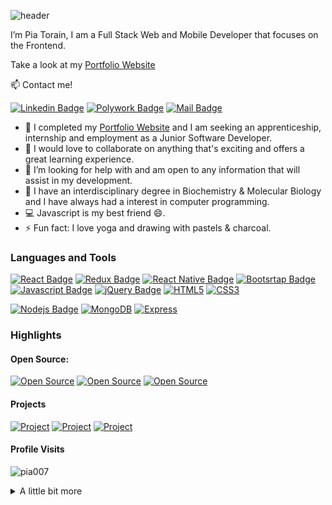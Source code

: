 <!-- Header -->
![header](https://capsule-render.vercel.app/api?type=waving&height=200&section=header&text=Hi%20👋,%20I'm%20Pia!&fontColor=ffffff&fontSize=70&color=timeGradient&animation=twinkling&)

I’m Pia Torain, I am a Full Stack Web and Mobile Developer that focuses on the Frontend.  

Take a look at my [Portfolio Website](https://www.piatorain.com)

<!-- Contacts -->
:mailbox: Contact me!

[![Linkedin Badge](https://img.shields.io/badge/-Pia_Torain-0e76a8?style=for-the-badge&labelColor=black&logo=linkedin&logoColor=0e76a8)](https://www.linkedin.com/in/pia-torain-dev/) [![Polywork Badge](https://img.shields.io/badge/-@FeenixRizn-e74c3c?style=for-the-badge&labelColor=black&logo=polywork&logoColor=e74c3c)](https://www.polywork.com/feenixrizn) [![Mail Badge](https://img.shields.io/badge/-Pia_Torain-9349c1?style=for-the-badge&labelColor=black&logo=gmail&logoColor=9349c1)](mailto:piatorain@gmail.com) 

- 🔭 I completed my [Portfolio Website](https://www.piatorain.com) and I am seeking  an apprenticeship, internship and employment as a Junior Software Developer.
- 👯 I would love to collaborate on anything that's exciting and offers a great learning experience.
- 🤔 I’m looking for help with and am open to any information that will assist in my development.
- 💬 I have an interdisciplinary degree in Biochemistry & Molecular Biology and I have always had a interest in computer programming. 
- :computer: Javascript is my best friend 😄. 
- ⚡ Fun fact: I love yoga and drawing with pastels & charcoal.
   

<!-- [![Polywork](https://img.shields.io/badge/<SUBJECT>-<STATUS>-<COLOR>.svg)](https://shields.io/) -->


<!-- Skills -->
### Languages and Tools

 [![React Badge](https://img.shields.io/badge/-React-61DBFB?style=for-the-badge&labelColor=black&logo=react&logoColor=61DBFB)](#) [![Redux Badge](https://img.shields.io/badge/-Redux-764ABC?style=for-the-badge&labelColor=black&logo=redux&logoColor=764ABC)](#) [![React Native Badge](https://img.shields.io/badge/-React_Native-000000?style=for-the-badge&labelColor=black&logo=react&logoColor=FFFFFF)](#)  [![Bootsrtap Badge](https://img.shields.io/badge/-Bootstrap-553C7B?style=for-the-badge&labelColor=black&logo=bootstrap&logoColor=553C7B)](#) <br/>[![Javascript Badge](https://img.shields.io/badge/-Javascript-F0DB4F?style=for-the-badge&labelColor=black&logo=javascript&logoColor=F0DB4F)](#) [![jQuery Badge](https://img.shields.io/badge/-jQuery-0868AC?style=for-the-badge&labelColor=black&logo=jQuery&logoColor=0868AC)](#) [![HTML5](https://img.shields.io/badge/-HTML5-E34C26?style=for-the-badge&labelColor=black&logo=HTML5&logoColor=E34C26)](#) [![CSS3](https://img.shields.io/badge/-CSS3-2965f1?style=for-the-badge&labelColor=black&logo=css3&logoColor=2965f1)](#)
  <br/>
 
 [![Nodejs Badge](https://img.shields.io/badge/-Nodejs-3C873A?style=for-the-badge&labelColor=black&logo=node.js&logoColor=3C873A)](#)
 [![MongoDB](https://img.shields.io/badge/-MongoDB-4DB333D?style=for-the-badge&labelColor=black&logo=mongodb&logoColor=4DB333D)](#)
 [![Express](https://img.shields.io/badge/-Express-FFFFFF?style=for-the-badge&labelColor=black&logo=express&logoColor=FFFFFF)](#)
 <!-- [![Mongoose](https://img.shields.io/badge/-Mongoose-880000?style=for-the-badge&labelColor=black&logo=mongoose&logoColor=880000)](#) -->
 
 

### Highlights
#### Open Source: 
  [![Open Source ](https://img.shields.io/badge/-Social_Media_App_1-53B6E0?style=for-the-badge&labelColor)](https://github.com/reskillamericans/SMA-Team-1) [![Open Source](https://img.shields.io/badge/-Social_Media_App_2-5DB040?style=for-the-badge&labelColor)](https://github.com/reskillamericans/SMA-Team-2) [![Open Source](https://img.shields.io/badge/-Social_Media_App_3-EE9062?style=for-the-badge&labelColor)](https://github.com/reskillamericans/SMA-Team-3) 
#### Projects
  [![Project](https://img.shields.io/badge/-Host_a_Healthcare_Hero-19b758?style=for-the-badge&labelColor)](https://hostahealtcarehero.netlify.app/)
  [![Project](https://img.shields.io/badge/-JavaScript_Algorithms-8e06fd?style=for-the-badge&labelColor)](https://js-algorithms.com/) [![ Project](https://img.shields.io/badge/-Jubilee-FF0000?style=for-the-badge&labelColor)](https://pia007.github.io/Jubilee/)

#### Profile Visits
<p align="left"> <img src="https://komarev.com/ghpvc/?username=pia007&label=Profile%20views&color=0e75b6&style=flat" alt="pia007" /> 
</p>
<details>
<summary>
  A little bit more
</summary>

<br >

Building accessible, efficient and aesthetically pleasing websites is very important to me. I have always been an artist and coding allows me to add another medium to my palette. This journey is just beginning and I am committed to the learning process and looking forward to ride!

<!-- Stats -->
#### Statistics

  <!--START_SECTION:waka-->

```text
From: 28 June 2022 - To: 05 July 2022

JavaScript   12 hrs 49 mins  █████████████▓░░░░░░░░░░░   54.23 %
Markdown     4 hrs 34 mins   ████▓░░░░░░░░░░░░░░░░░░░░   19.33 %
Other        2 hrs 52 mins   ███░░░░░░░░░░░░░░░░░░░░░░   12.15 %
```

<!--END_SECTION:waka-->

#### Github Stats

<img align="left" src="https://github-readme-stats.vercel.app/api?username=pia007&&show_icons=true&locale=en&hide_border=true&count_private=true&include_all_commits=true&theme=github_dark" alt="pia007" />

<img align="left" src="https://github-readme-streak-stats.herokuapp.com/?user=pia007&&theme=github_dark&hide_border=true&background=0D1117&stroke=58A6FF&ring=58A6FF&fire=DD5E31&currStreakNum=C3D1D9&currStreakLabel=1F6FEB&sideNums=C3D1D9&dates=E4E2E2&sideLabels=1F6FEB" alt="pia007" />

<!-- [![Top Langs](https://github-readme-stats.vercel.app/api/top-langs/?username=pia007&langs_count=8)](https://github.com/pia007/github-readme-stats) -->
</p>
<br>




   





